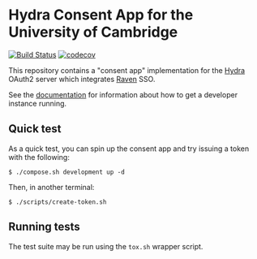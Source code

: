 # Hydra Consent App for the University of Cambridge

[![Build Status](https://travis-ci.org/uisautomation/hydra-consent-app.svg?branch=master)](https://travis-ci.org/uisautomation/hydra-consent-app)
[![codecov](https://codecov.io/gh/uisautomation/hydra-consent-app/branch/master/graph/badge.svg)](https://codecov.io/gh/uisautomation/hydra-consent-app)

This repository contains a "consent app" implementation for the
[Hydra](https://github.com/ory/hydra) OAuth2 server which integrates
[Raven](https://raven.cam.ac.uk) SSO.

See the [documentation](https://uisautomation.github.io/hydra-consent-app/) for
information about how to get a developer instance running.

## Quick test

As a quick test, you can spin up the consent app and try issuing a token with
the following:

```console
$ ./compose.sh development up -d
```

Then, in another terminal:

```console
$ ./scripts/create-token.sh
```

## Running tests

The test suite may be run using the ``tox.sh`` wrapper script.

